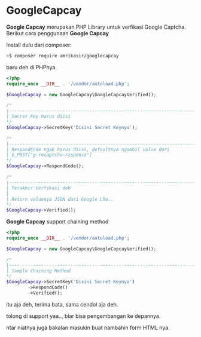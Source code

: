 # GoogleCapcay
**Google Capcay** merupakan PHP Library untuk verfikasi Google Captcha.
Berikut cara penggunaan **Google Capcay**

Install dulu dari composer:
```bash
>$ composer require amrikasir/googlecapcay
```

baru deh di PHPnya.
```php
<?php
require_once __DIR__ . '/vendor/autoload.php';

$GoogleCapcay = new GoogleCapcay\GoogleCapcayVerified();

/*
|-------------------------------------------------------------------------------
| Secret Key harus diisi
*/
$GoogleCapcay->SecretKey('Disini Secret Keynya');

/*
|-------------------------------------------------------------------------------
| RespondCode ngak harus diisi, defaultnya ngambil value dari
| $_POST["g-recaptcha-response"]
*/
$GoogleCapcay->RespondCode();

/*
|-------------------------------------------------------------------------------
| Terakhir Verfikasi deh
|
| Return valuenya JSON dari Google Lho..
*/
$GoogleCapcay->Verified();
```

**Google Capcay** support chaining method

```php
<?php
require_once __DIR__ . '/vendor/autoload.php';

$GoogleCapcay = new GoogleCapcay\GoogleCapcayVerified();

/*
|-------------------------------------------------------------------------------
| Sample Chaining Method
*/
$GoogleCapcay->SecretKey('Disini Secret Keynya')
        ->RespondCode()
        ->Verified();
```

itu aja deh, terima bata, sama cendol aja deh.

tolong di support yaa.., biar bisa pengembangan ke depannya.

ntar niatnya juga bakalan masukin buat nambahin form HTML nya.
